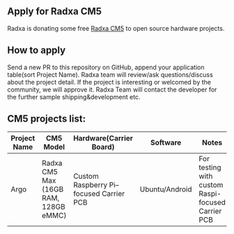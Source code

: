 ## Apply for Radxa CM5

Radxa is donating some free [Radxa CM5](hhttps://rock.sh/cm5) to open source hardware projects.

## How to apply

Send a new PR to this repository on GitHub, append your application table(sort Project Name). Radxa team will review/ask questions/discuss about the project detail. If the project is interesting or welcomed by the community, we will approve it. Radxa Team will contact the developer for the further sample shipping&development etc.

## CM5 projects list:

| Project Name | CM5 Model                         | Hardware(Carrier Board)             | Software | Notes                                           |
|--------------|-----------------------------------|-------------------------------------|----------|------------------------------------------------|
| Argo         | Radxa CM5 Max (16GB RAM, 128GB eMMC) | Custom Raspberry Pi–focused Carrier PCB | Ubuntu/Android      | For testing with custom Raspi-focused Carrier PCB |
